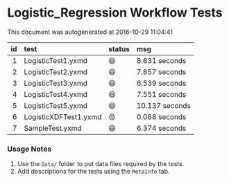 # Logistic_Regression Workflow Tests

This document was autogenerated at 2016-10-29 11:04:41


| id|test                  |status  |msg            |
|--:|:---------------------|:-------|:--------------|
|  1|LogisticTest1.yxmd    |:smile: |8.831 seconds  |
|  2|LogisticTest2.yxmd    |:smile: |7.857 seconds  |
|  3|LogisticTest3.yxmd    |:smile: |6.539 seconds  |
|  4|LogisticTest4.yxmd    |:smile: |7.551 seconds  |
|  5|LogisticTest5.yxmd    |:smile: |10.137 seconds |
|  6|LogisticXDFTest1.yxmd |:rage:  |0.088 seconds  |
|  7|SampleTest.yxmd       |:smile: |6.374 seconds  |


### Usage Notes

1. Use the `Data/` folder to put data files required by the tests.
2. Add descriptions for the tests using the `MetaInfo` tab.
